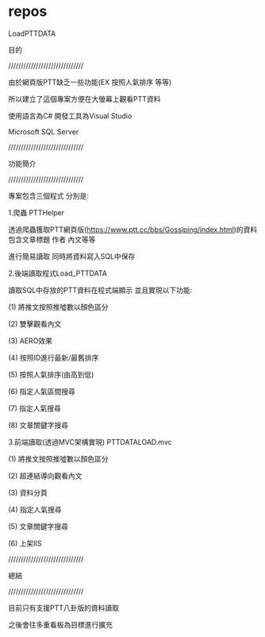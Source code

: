 # repos
LoadPTTDATA

目的

//////////////////////////////

由於網頁版PTT缺乏一些功能(EX 按照人氣排序 等等)

所以建立了這個專案方便在大螢幕上觀看PTT資料

使用語言為C# 開發工具為Visual Studio

Microsoft SQL Server

//////////////////////////////


功能簡介

//////////////////////////////

專案包含三個程式 分別是:

1.爬蟲 PTTHelper

透過爬蟲獲取PTT網頁版(https://www.ptt.cc/bbs/Gossiping/index.html)的資料 包含文章標題 作者 內文等等 

進行簡易讀取 同時將資料寫入SQL中保存


2.後端讀取程式Load_PTTDATA

讀取SQL中存放的PTT資料在程式端顯示 並且實現以下功能:

(1) 將推文按照推噓數以顏色區分

(2) 雙擊觀看內文

(3) AERO效果

(4) 按照ID進行最新/最舊排序

(5) 按照人氣排序(由高到低)

(6) 指定人氣區間搜尋

(7) 指定人氣搜尋

(8) 文章關鍵字搜尋


3.前端讀取(透過MVC架構實現) PTTDATALOAD.mvc

(1) 將推文按照推噓數以顏色區分

(2) 超連結導向觀看內文

(3) 資料分頁

(4) 指定人氣搜尋

(5) 文章關鍵字搜尋

(6) 上架IIS


//////////////////////////////

總結

//////////////////////////////

目前只有支援PTT八卦版的資料讀取

之後會往多重看板為目標進行擴充



